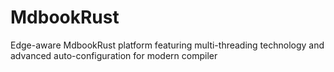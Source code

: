 # MdbookRust
Edge-aware MdbookRust platform featuring multi-threading technology and advanced auto-configuration for modern compiler

